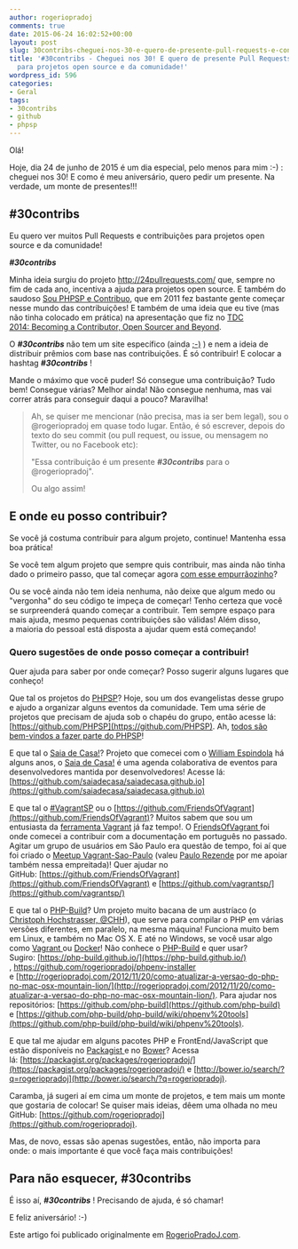 ```yaml
---
author: rogeriopradoj
comments: true
date: 2015-06-24 16:02:52+00:00
layout: post
slug: 30contribs-cheguei-nos-30-e-quero-de-presente-pull-requests-e-contribuicoes-para-projetos-open-source-e-da-comunidade
title: '#30contribs - Cheguei nos 30! E quero de presente Pull Requests e contribuições
  para projetos open source e da comunidade!'
wordpress_id: 596
categories:
- Geral
tags:
- 30contribs
- github
- phpsp
---
```


Olá!

Hoje, dia 24 de junho de 2015 é um dia especial, pelo menos para mim :-) : cheguei nos 30! E como é meu aniversário, quero pedir um presente. Na verdade, um monte de presentes!!!



## #30contribs 



Eu quero ver muitos Pull Requests e contribuições para projetos open source e da comunidade!

**_#30contribs_**

Minha ideia surgiu do projeto http://24pullrequests.com/ que, sempre no fim de cada ano, incentiva a ajuda para projetos open source. E também do saudoso [Sou PHPSP e Contribuo](http://rogeriopradoj.com/2011/11/30/sou-phpsp-e-contribuo-com-projetos-open-source/), que em 2011 fez bastante gente começar nesse mundo das contribuições! E também de uma ideia que eu tive (mas não tinha colocado em prática) na apresentação que fiz no [TDC 2014: Becoming a Contributor, Open Sourcer and Beyond](http://www.thedevelopersconference.com.br/tdc/2014/saopaulo/trilha-php).

O **_#30contribs_** não tem um site específico (ainda [;-)](https://github.com/30contribs) ) e nem a ideia de distribuir prêmios com base nas contribuições. É só contribuir! E colocar a hashtag **_#30contribs_** !

Mande o máximo que você puder! Só consegue uma contribuição? Tudo bem! Consegue várias? Melhor ainda! Não consegue nenhuma, mas vai correr atrás para conseguir daqui a pouco? Maravilha!



<blockquote>Ah, se quiser me mencionar (não precisa, mas ia ser bem legal), sou o @rogeriopradoj em quase todo lugar. Então, é só escrever, depois do texto do seu commit (ou pull request, ou issue, ou mensagem no Twitter, ou no Facebook etc):

"Essa contribuição é um presente _**#30contribs**_ para o @rogeriopradoj".

Ou algo assim!</blockquote>





## E onde eu posso contribuir?



Se você já costuma contribuir para algum projeto, continue! Mantenha essa boa prática!

Se você tem algum projeto que sempre quis contribuir, mas ainda não tinha dado o primeiro passo, que tal começar agora [com esse empurrãozinho](http://rogeriopradoj.com/2013/01/06/screencast-contribuindo-para-um-projeto-open-source-no-github/)?

Ou se você ainda não tem ideia nenhuma, não deixe que algum medo ou "vergonha" do seu código te impeça de começar! Tenho certeza que você se surpreenderá quando começar a contribuir. Tem sempre espaço para mais ajuda, mesmo pequenas contribuições são válidas! Além disso, a maioria do pessoal está disposta a ajudar quem está começando!



### Quero sugestões de onde posso começar a contribuir!



Quer ajuda para saber por onde começar? Posso sugerir alguns lugares que conheço!

Que tal os projetos do [PHPSP](http://www.phpsp.org.br/)? Hoje, sou um dos evangelistas desse grupo e ajudo a organizar alguns eventos da comunidade. Tem uma série de projetos que precisam de ajuda sob o chapéu do grupo, então acesse lá: [https://github.com/PHPSP](https://github.com/PHPSP). Ah, [todos são bem-vindos a fazer parte do PHPSP](http://phpsp.org.br/como-contribuir/)!

E que tal o [Saia de Casa!](http://saiadecasa.github.io/)? Projeto que comecei com o [William Espindola](http://www.williamespindola.com.br/) há alguns anos, o [Saia de Casa!](http://saiadecasa.github.io/) é uma agenda colaborativa de eventos para desenvolvedores mantida por desenvolvedores! Acesse lá: [https://github.com/saiadecasa/saiadecasa.github.io](https://github.com/saiadecasa/saiadecasa.github.io)

E que tal o [#VagrantSP](http://vagrantsp.github.io/) ou o [https://github.com/FriendsOfVagrant](https://github.com/FriendsOfVagrant)? Muitos sabem que sou um entusiasta da [ferramenta Vagrant](http://rogeriopradoj.com/?s=vagrant) já faz tempo!. O [FriendsOfVagrant ](http://friendsofvagrant.github.io/)foi onde comecei a contribuir com a documentação em português no passado. Agitar um grupo de usuários em São Paulo era questão de tempo, foi aí que foi criado o [Meetup Vagrant-Sao-Paulo](http://www.meetup.com/Vagrant-Sao-Paulo/) (valeu [Paulo Rezende](http://pauloeduardo.com/) por me apoiar também nessa empreitada)! Quer ajudar no GitHub: [https://github.com/FriendsOfVagrant](https://github.com/FriendsOfVagrant) e [https://github.com/vagrantsp/](https://github.com/vagrantsp/)

E que tal o [PHP-Build](https://php-build.github.io/)? Um projeto muito bacana de um austríaco (o [Christoph Hochstrasser, @CHH](https://www.christophh.net/)), que serve para compilar o PHP em várias versões diferentes, em paralelo, na mesma máquina! Funciona muito bem em Linux, e também no Mac OS X. E até no Windows, se você usar algo como [Vagrant ](https://www.vagrantup.com/)ou [Docker](https://www.docker.com/)! Não conhece o [PHP-Build](https://php-build.github.io/) e quer usar? Sugiro: [https://php-build.github.io/](https://php-build.github.io/) , [https://github.com/rogeriopradoj/phpenv-installer ](https://github.com/rogeriopradoj/phpenv-installer)e [http://rogeriopradoj.com/2012/11/20/como-atualizar-a-versao-do-php-no-mac-osx-mountain-lion/](http://rogeriopradoj.com/2012/11/20/como-atualizar-a-versao-do-php-no-mac-osx-mountain-lion/). Para ajudar nos repositórios: [https://github.com/php-build](https://github.com/php-build) e [https://github.com/php-build/php-build/wiki/phpenv%20tools](https://github.com/php-build/php-build/wiki/phpenv%20tools).

E que tal me ajudar em alguns pacotes PHP e FrontEnd/JavaScript que estão disponíveis no [Packagist ](https://packagist.org/packages/rogeriopradoj/)e no [Bower](http://bower.io/search/?q=rogeriopradoj)? Acessa lá: [https://packagist.org/packages/rogeriopradoj/](https://packagist.org/packages/rogeriopradoj/) e [http://bower.io/search/?q=rogeriopradoj](http://bower.io/search/?q=rogeriopradoj).

Caramba, já sugeri aí em cima um monte de projetos, e tem mais um monte que gostaria de colocar! Se quiser mais ideias, dêem uma olhada no meu GitHub: [https://github.com/rogeriopradoj](https://github.com/rogeriopradoj).

Mas, de novo, essas são apenas sugestões, então, não importa para onde: o mais importante é que você faça mais contribuições!



## Para não esquecer, #30contribs 



É isso aí, _**#30contribs**_ ! Precisando de ajuda, é só chamar!

E feliz aniversário! :-)

Este artigo foi publicado originalmente em [RogerioPradoJ.com](http://rogeriopradoj.com/).




